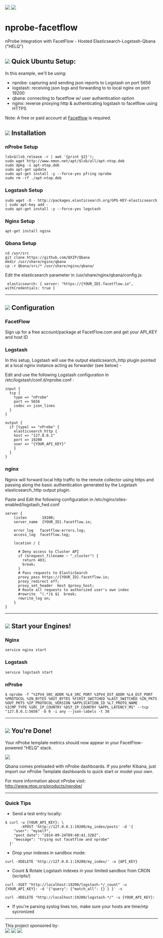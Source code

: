 <a href="http://qxip.net" target="_blank"><img src="http://www.sipcapture.org/data/images/qxip.png"></a> <a href="http://ntop.org" target="_blank"><img src="http://www.ntop.org/wp-content/uploads/2011/08/logo_new_m.png"></a>

nprobe-facetflow
================

nProbe Integration with FacetFlow - Hosted Elasticsearch-Logstash-Qbana ("HELQ")


## ![](http://www.ntop.org/wp-content/uploads/2011/08/nboxLogo.gif) Quick Ubuntu Setup:

In this example, we'll be using:

* nprobe: capturing and sending json reports to Logstash on port 5656
* logstash: receiving json logs and forwarding to to local nginx on port 19200
* qbana: connecting to facetflow w/ user authentication option
* nginx: reverse proxying http & authenticating logstash to facetflow using HTTPS

Note: A free or paid account at [Facetflow](https://facetflow.com/) is required.



## ![](http://www.ntop.org/wp-content/uploads/2011/08/nboxLogo.gif) Installation
### nProbe Setup
```
lsb=$(lsb_release -r | awk '{print $2}');
sudo wget http://www.nmon.net/apt/$lsb/all/apt-ntop.deb
sudo dpkg -i apt-ntop.deb
sudo apt-get update
sudo apt-get install -y --force-yes pfring nprobe
sudo rm -rf ./apt-ntop.deb
```

### Logstash Setup
```
sudo wget -O - http://packages.elasticsearch.org/GPG-KEY-elasticsearch | sudo apt-key add -
sudo apt-get install -y --force-yes logstash
```

### Nginx Setup
```
apt-get install nginx

```

### Qbana Setup

```
cd /usr/src
git clone https://github.com/QXIP/Qbana
mkdir /usr/share/nginx/qbana
cp -r Qbana/src/* /usr/share/nginx/qbana/
```
Edit the elasticsearch parameter in /usr/share/nginx/qbana/config.js:
```
 elasticsearch: { server: "https://{YOUR_ID}.facetflow.io", withCredentials: true }
```

----------------

## ![](http://www.ntop.org/wp-content/uploads/2011/08/nboxLogo.gif) Configuration
### FacetFlow
Sign up for a free account/package at FacetFlow.com and get your API_KEY and host ID



### Logstash
In this setup, Logstash will use the output elasticsearch_http plugin pointed at a local nginx instance acting as forwarder (see below) - 

Edit and use the following Logstash configuration in /etc/logstash/conf.d/nprobe.conf :
```
input {
  tcp {
    type => "nProbe"
    port => 5656
    codec => json_lines
  }
}

output {
  if [type] == "nProbe" { 
    elasticsearch_http {
    host => "127.0.0.1"
    port => 19200
    user => "{YOUR_API_KEY}"
    }
  }
}
```
### nginx
Nginix will forward local http traffic to the remote collector using https and passing along the basic authentication generated by the Logstash elasticsearch_http output plugin.

Paste and Edit the following configuration in /etc/nginx/sites-enabled/logstash_fwd.conf
```
server {
    listen       19200;
    server_name  {YOUR_ID}.facetflow.io;

    error_log   facetflow-errors.log;
    access_log  facetflow.log;

    location / {

      # Deny access to Cluster API
      if ($request_filename ~ "_cluster") {
        return 403;
        break;
      }
      # Pass requests to ElasticSearch
      proxy_pass https://{YOUR_ID}.facetflow.io;
      proxy_redirect off;
      proxy_set_header  Host $proxy_host;
      # Route all requests to authorized user's own index
      #rewrite  ^(.*)$ $1  break;
      rewrite_log on;
    }
}

```
----------------


## ![](http://www.ntop.org/wp-content/uploads/2011/08/nboxLogo.gif) Start your Engines!
### Nginx
```service nginx start```

### Logstash
```service logstash start```

### nProbe
```
$ nprobe -T "%IPV4_SRC_ADDR %L4_SRC_PORT %IPV4_DST_ADDR %L4_DST_PORT %PROTOCOL %IN_BYTES %OUT_BYTES %FIRST_SWITCHED %LAST_SWITCHED %IN_PKTS %OUT_PKTS %IP_PROTOCOL_VERSION %APPLICATION_ID %L7_PROTO_NAME %ICMP_TYPE %SRC_IP_COUNTRY %DST_IP_COUNTRY %APPL_LATENCY_MS" --tcp "127.0.0.1:5656" -b 0 -i any --json-labels -t 30
```

----------------

## ![](http://www.ntop.org/wp-content/uploads/2011/08/nboxLogo.gif) You're Done! 

Your nProbe template metrics should now appear in your FacetFlow-powered "HELQ" stack.

![](http://i.imgur.com/9gXTKCd.png)

Qbana comes preloaded with nProbe dashboards. If you prefer Kibana, just import our nProbe Template dashboards to quick start or model your own. 

For more information about nProbe visit: http://www.ntop.org/products/nprobe/


-------------------------

### Quick Tips

* Send a test entry locally:
```
$ curl -u {YOUR_API_KEY}: \
       -XPOST 'http://127.0.0.1:19200/my_index/posts' -d '{
    "user": "myself",
    "post_date": "2014-09-24T09:48:41.328Z",
    "message": "trying out facetflow and nprobe"
  }'
```

* Drop your indexes in sandbox mode:
```
curl -XDELETE 'http://127.0.0.1:19200/my_index/' -u {API_KEY}
```

* Count & Rotate Logstash indexes in your limited sandbox from CRON (scripts/)
```
curl -XGET "http://localhost:19200/logstash-*/_count" -u {YOUR_API_KEY}: -d '{"query": {"match_all": {} } }' -s
```

```
curl -XDELETE "http://localhost:19200/logstash-*/" -u {YOUR_API_KEY}:
```

* If you're parsing syslog lines too, make sure your hosts are time/ntp sycronized

------------
This project sponsored by: 
<br>
<a href="http://qxip.net" target="_blank"><img src="http://www.sipcapture.org/data/images/qxip.png"></a> <a href="http://ntop.org" target="_blank"><img src="http://www.ntop.org/wp-content/uploads/2011/08/logo_new_m.png"></a> <a href="http://facetflow.com" target="_blank"><img src="http://i.imgur.com/cIvYisr.png"></a>

